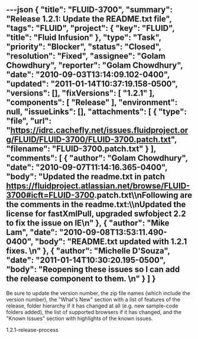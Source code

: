---json
{
  "title": "FLUID-3700",
  "summary": "Release 1.2.1: Update the README.txt file",
  "tags": "FLUID",
  "project": {
    "key": "FLUID",
    "title": "Fluid Infusion"
  },
  "type": "Task",
  "priority": "Blocker",
  "status": "Closed",
  "resolution": "Fixed",
  "assignee": "Golam Chowdhury",
  "reporter": "Golam Chowdhury",
  "date": "2010-09-03T13:14:09.102-0400",
  "updated": "2011-01-14T10:37:19.158-0500",
  "versions": [],
  "fixVersions": [
    "1.2.1"
  ],
  "components": [
    "Release"
  ],
  "environment": null,
  "issueLinks": [],
  "attachments": [
    {
      "type": "file",
      "url": "https://idrc.cachefly.net/issues.fluidproject.org/FLUID/FLUID-3700/FLUID-3700.patch.txt",
      "filename": "FLUID-3700.patch.txt"
    }
  ],
  "comments": [
    {
      "author": "Golam Chowdhury",
      "date": "2010-09-07T11:14:16.365-0400",
      "body": "Updated the readme.txt in patch <https://fluidproject.atlassian.net/browse/FLUID-3700#icft=FLUID-3700>.patch.txt\\\nFollowing are the comments in the readme.txt:\\\nUpdated the license for fastXmlPull, upgraded swfobject 2.2 to fix the issue on IE\n"
    },
    {
      "author": "Mike Lam",
      "date": "2010-09-08T13:53:11.490-0400",
      "body": "README.txt updated with 1.2.1 fixes.&#x20;\n"
    },
    {
      "author": "Michelle D'Souza",
      "date": "2011-01-14T10:30:20.195-0500",
      "body": "Reopening these issues so I can add the release component to them.&#x20;\n"
    }
  ]
}
---
Be sure to update the version number, the zip file names (which include the version number), the "What's New" section with a list of features of the release, folder hierarchy if it has changed at all (e.g. new sample-code folders added), the list of supported browsers if it has changed, and the "Known Issues" section with highlights of the known issues.

1.2.1-release-process

        